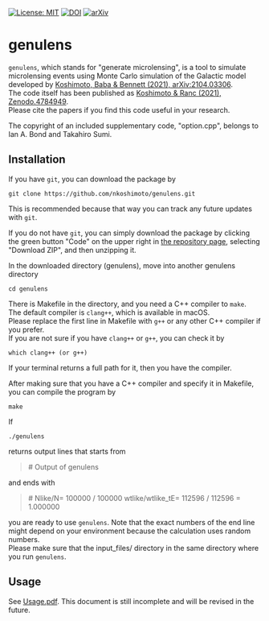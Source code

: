 [![License: MIT](https://img.shields.io/badge/License-MIT-yellow.svg)](https://opensource.org/licenses/MIT)
[![DOI](https://zenodo.org/badge/369252917.svg)](https://zenodo.org/badge/latestdoi/369252917)
[![arXiv](http://img.shields.io/badge/arXiv-2104.03306-orange.svg?style=flat)](https://arxiv.org/abs/2104.03306)


# genulens
`genulens`, which stands for "generate microlensing", is a tool to simulate microlensing events using Monte Carlo simulation of the Galactic model developed by [Koshimoto, Baba & Bennett (2021), arXiv:2104.03306](https://arxiv.org/abs/2104.03306).  
The code itself has been published as [Koshimoto & Ranc (2021), Zenodo.4784949](http://doi.org/10.5281/zenodo.4784949).   
Please cite the papers if you find this code useful in your research. 

The copyright of an included supplementary code, "option.cpp", belongs to Ian A. Bond and Takahiro Sumi.
 

## Installation
If you have `git`, you can download the package by 
``` 
git clone https://github.com/nkoshimoto/genulens.git
```
This is recommended because that way you can track any future updates with `git`.

If you do not have `git`, you can simply download the package by clicking the green button "Code" on the upper right in [the repository page](https://github.com/nkoshimoto/genulens), selecting "Download ZIP", and then unzipping it.

In the downloaded directory (genulens), move into another genulens directory  
``` 
cd genulens  
```
There is Makefile in the directory, and you need a C++ compiler to `make`.  
The default compiler is `clang++`, which is available in macOS.  
Please replace the first line in Makefile with `g++` or any other C++ compiler if you prefer.  
If you are not sure if you have `clang++` or `g++`, you can check it by  
```
which clang++ (or g++)
```
If your terminal returns a full path for it, then you have the compiler.

After making sure that you have a C++ compiler and specify it in Makefile, you can compile the program by  
```
make
```

If  
```
./genulens  
```
returns output lines that starts from   
> \#   Output of genulens   

and ends with  
> \# Nlike/N= 100000 / 100000      wtlike/wtlike\_tE= 112596 / 112596 = 1.000000  

you are ready to use `genulens`. Note that the exact numbers of the end line might depend on your environment because the calculation uses random numbers.  
Please make sure that the input\_files/ directory in the same directory where you run `genulens`.


## Usage
See [Usage.pdf](https://github.com/nkoshimoto/genulens/blob/main/Usage.pdf).
This document is still incomplete and will be revised in the future.


